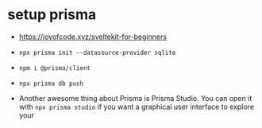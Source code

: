 # setup prisma

- https://joyofcode.xyz/sveltekit-for-beginners

- `npx prisma init --datasource-provider sqlite`

- `npm i @prisma/client`

- `npx prisma db push`

- Another awesome thing about Prisma is Prisma Studio. You can open it with `npx prisma studio` if you want a graphical user interface to explore your